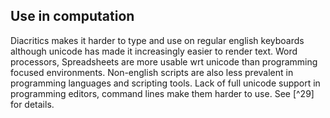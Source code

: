 ## Use in computation

Diacritics makes it harder to type and use on regular english keyboards
although unicode has made it increasingly easier to render text. Word
processors, Spreadsheets are more usable wrt unicode than programming
focused environments. Non-english scripts are also less prevalent in
programming languages and scripting tools. Lack of full unicode support
in programming editors, command lines make them harder to use. See [^29]
for details.


